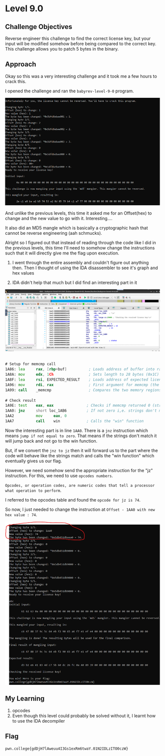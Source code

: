 # Level 9.0 

## Challenge Objectives

Reverse engineer this challenge to find the correct license key, but your input will be modified somehow before being compared to the correct key. This challenge allows you to patch 5 bytes in the binary.

## Approach

Okay so this was a very interesting challenge and it took me a few hours to crack this.

I opened the challenge and ran the `babyrev-level-9-0` program.

![alt text](./ReverseEngineering/Images/Level9.0(1).png)

And unlike the previous levels, this time it asked me for an Offset(hex) to change and the new value to go with it. Interesting....

It also did an MD5 mangle which is basically a cryptographic hash that cannot be reverse engineering (aah schmucks).

Alright so I figured out that instead of reading through the code like I did in the previous levels, this time I'll need to somehow change the instructions such that it will directly give me the flag upon execution.

1. I went through the entire assembly and couldn't figure out anything then. Then I thought of using the IDA disassembler to see it's graph and hex values 

2. IDA didn't help that much but I did find an interesting part in it

![alt text](./ReverseEngineering/Images/Level9.0(2).png)

```asm 

# Setup for memcmp call
1A86: lea     rax, [rbp+buf]          ; Loads address of buffer into rax
1A8A: mov     edx, 1Ch                ; Sets length to 28 bytes (0x1C)
1A8F: lea     rsi, EXPECTED_RESULT    ; Loads address of expected license key
1A96: mov     rdi, rax                ; First argument for memcmp (the buffer)
1A99: call    _memcmp                 ; Compares the two memory regions

# Check result
1A9E: test    eax, eax               ; Checks if memcmp returned 0 (strings match)
1AA0: jnz     short loc_1AB6         ; If not zero i,e. strings don't match, jump to 1AB6
1AA2          mov     eax, 0   
1AA7          call    win            ; Calls the "win" function
```

Now the interesting part is in line `1AA0`. There is a `jnz` instruction which means `jump if not equal to zero`. That means if the strings don't match it will jump back and not go to the win function.

But, if we convert the `jnz to jz` then it will forward us to the part where the code will behave like the strings match and calls the "win function" which eventually gives us our flag.

However, we need somehow send the appropriate instruction for the "jz" instruction. For this, we need to use `opcodes numbers`. 

`Opcodes, or operation codes, are numeric codes that tell a processor what operation to perform`.

I referred to the opcodes table and found the `opcode for jz is 74`.


So now, I just needed to change the instruction at `Offset - 1AA0 with new hex value : 74`.

![alt text](./ReverseEngineering/Images/Level9.0(3).png)

## My Learning
1. opcodes
2. Even though this level could probably be solved without it, I learnt how to use the IDA decompiler

## Flag
`pwn.college{gdDjH7lAweuu4I3Gs1exRm6twaY.01N2IDLzITO0czW}`